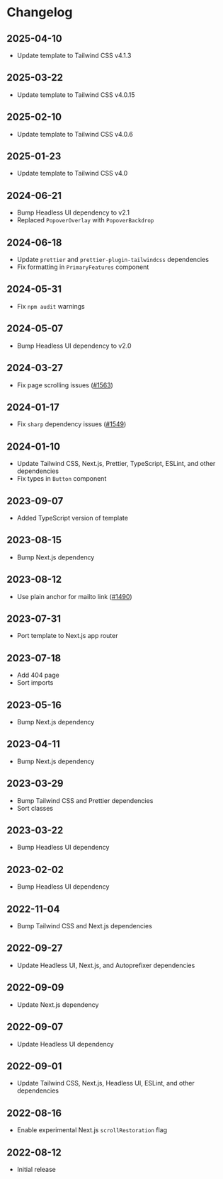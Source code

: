 # Changelog

## 2025-04-10

- Update template to Tailwind CSS v4.1.3

## 2025-03-22

- Update template to Tailwind CSS v4.0.15

## 2025-02-10

- Update template to Tailwind CSS v4.0.6

## 2025-01-23

- Update template to Tailwind CSS v4.0

## 2024-06-21

- Bump Headless UI dependency to v2.1
- Replaced `PopoverOverlay` with `PopoverBackdrop`

## 2024-06-18

- Update `prettier` and `prettier-plugin-tailwindcss` dependencies
- Fix formatting in `PrimaryFeatures` component

## 2024-05-31

- Fix `npm audit` warnings

## 2024-05-07

- Bump Headless UI dependency to v2.0

## 2024-03-27

- Fix page scrolling issues ([#1563](https://github.com/tailwindlabs/tailwind-plus-issues/issues/1563))

## 2024-01-17

- Fix `sharp` dependency issues ([#1549](https://github.com/tailwindlabs/tailwind-plus-issues/issues/1549))

## 2024-01-10

- Update Tailwind CSS, Next.js, Prettier, TypeScript, ESLint, and other dependencies
- Fix types in `Button` component

## 2023-09-07

- Added TypeScript version of template

## 2023-08-15

- Bump Next.js dependency

## 2023-08-12

- Use plain anchor for mailto link ([#1490](https://github.com/tailwindlabs/tailwind-plus-issues/issues/1490))

## 2023-07-31

- Port template to Next.js app router

## 2023-07-18

- Add 404 page
- Sort imports

## 2023-05-16

- Bump Next.js dependency

## 2023-04-11

- Bump Next.js dependency

## 2023-03-29

- Bump Tailwind CSS and Prettier dependencies
- Sort classes

## 2023-03-22

- Bump Headless UI dependency

## 2023-02-02

- Bump Headless UI dependency

## 2022-11-04

- Bump Tailwind CSS and Next.js dependencies

## 2022-09-27

- Update Headless UI, Next.js, and Autoprefixer dependencies

## 2022-09-09

- Update Next.js dependency

## 2022-09-07

- Update Headless UI dependency

## 2022-09-01

- Update Tailwind CSS, Next.js, Headless UI, ESLint, and other dependencies

## 2022-08-16

- Enable experimental Next.js `scrollRestoration` flag

## 2022-08-12

- Initial release
